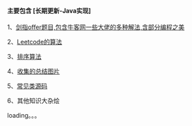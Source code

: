 #### 主要包含  [长期更新-Java实现]

1、[剑指offer题目,包含牛客网一些大佬的多种解法,含部分编程之美](https://github.com/jxnu-liguobin/Java-Learning-Summary/tree/master/Java-Learning-Summary/src/cn/edu/jxnu/practice)

2、[Leetcode的算法](https://github.com/jxnu-liguobin/Java-Learning-Summary/tree/master/Java-Learning-Summary/src/cn/edu/jxnu/leetcode)

3、[排序算法](https://github.com/jxnu-liguobin/Java-Learning-Summary/tree/master/Java-Learning-Summary/src/cn/edu/jxnu/sort)

4、[收集的总结图片](https://github.com/jxnu-liguobin/Java-Learning-Summary/tree/master/Java-Learning-Summary/src/cn/edu/jxnu/practice/picture)

5、[常见类源码](https://github.com/jxnu-liguobin/Java-Learning-Summary/tree/master/Java-Learning-Summary/src/cn/edu/jxnu/sourcecode)

6、其他知识大杂烩

loading。。。
